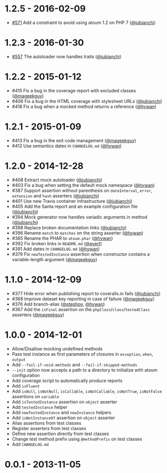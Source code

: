 # 1.2.5 - 2016-02-09

* [#571](https://github.com/atoum/atoum/pull/571) Add a constraint to avoid using atoum 1.2 on PHP 7 ([@jubianchi])

# 1.2.3 - 2016-01-30

* [#557](https://github.com/atoum/atoum/pull/557) The autoloader now handles traits ([@jubianchi])

# 1.2.2 - 2015-01-12

* #415 Fix a bug in the coverage report with excluded classes ([@mageekguy])
* #406 Fix a bug in the HTML coverage with stylesheet URLs ([@jubianchi])
* #418 Fix a bug when a mocked method returns a reference ([@hywan])

# 1.2.1 - 2015-01-09

* #413 Fix a bug in the exit code management ([@mageekguy])
* #412 Use semantics dates in `CHANGELOG.md` ([@hywan])

# 1.2.0 - 2014-12-28

* #408 Extract mock autoloader ([@jubianchi])
* #403 Fix a bug when setting the default mock namespace ([@hywan])
* #387 Support assertion without parenthesis on `dateInterval`, `error`, `extension` and `hash` asserters ([@jubianchi])
* #401 Use new Travis container infrastructure ([@jubianchi])
* #405 Add the Santa report and an example configuration file ([@jubianchi])
* #394 Mock generator now handles variadic arguments in method ([@jubianchi])
* #398 Replace broken documentation links ([@jubianchi])
* #396 Rename `match` to `matches` on the string asserter ([@hywan])
* #385 Rename the PHAR to `atoum.phar` ([@hywan])
* #392 Fix broken links in `README.md` ([@evert])
* #391 Add dates in `CHANGELOG.md` ([@hywan])
* #379 Fix `newTestedInstance` assertion when constructor contains a variable-length argument ([@mageekguy])

# 1.1.0 - 2014-12-09

* #377 Hide error when publishing report to coveralls.io fails ([@jubianchi])
* #368 Improve dataset key reporting in case of failure ([@mageekguy])
* #376 Add branch-alias ([@stephpy], [@hywan])
* #367 Add the `isFinal` assertion on the `phpClass`/`class`/`testedClass` asserters ([@mageekguy])

# 1.0.0 - 2014-12-01

* Allow/Disallow mocking undefined methods
* Pass test instance as first parameters of closures in `exception`, `when`, `output`
* Add `--fail-if-void-methods` and `--fail-if-skipped-methods`
* `--init` option now accepts a path to a directory to initialize with atoum configuration
* Add coverage script to automatically produce reports
* Add `isFluent`
* Add `isNull`, `isNotNull`, `isCallable`, `isNotCallable`, `isNotTrue`, `isNotFalse` assertions on `variable`
* Add `isTestedInstance` assertion on `object` asserter
* Add `testedInstance` helper
* Add `newTestedInstance` and `newInstance` helpers
* Add `isNotInstanceOf` assertion on `object` asserter
* Alias assertions from test classes
* Register asserters from test classes
* Define new assertion directly from test classes
* Change test method prefix using `@methodPrefix` on test classes
* Add `CHANGELOG.md`

# 0.0.1 - 2013-11-05

[@mageekguy]: https://github.com/mageekguy
[@jubianchi]: https://github.com/jubianchi
[@hywan]: https://github.com/hywan
[@metalaka]: https://github.com/metalaka
[@GuillaumeDievart]: https://github.com/GuillaumeDievart
[@n-couet]: https://github.com/n-couet
[@remicollet]: https://github.com/remicollet
[@vonglasow]: https://github.com/vonglasow
[@mikaelrandy]: https://github.com/mikaelrandy
[@kao98]: https://github.com/kao98
[@Grummfy]: https://github.com/Grummfy
[@GuillaumeDievart]: https://github.com/GuillaumeDievart
[@stephpy]: https://github.com/stephpy
[@evert]:  https://github.com/evert
